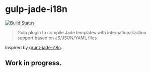 # gulp-jade-i18n

[![Build Status](https://travis-ci.org/felixzapata/gulp-jade-i18n.png)](https://travis-ci.org/felixzapata/gulp-jade-i18n)

> Gulp plugin to compile Jade templates with internationalization support based on JS/JSON/YAML files

Inspired by [grunt-jade-i18n](https://github.com/AdesisNetlife/grunt-jade-i18n).

## Work in progress.
